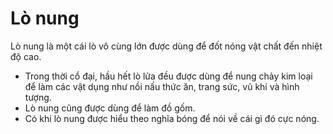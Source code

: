 # Lò nung

Lò nung là một cái lò vô cùng lớn được dùng để đốt nóng vật chất đến nhiệt độ cao.
- Trong thời cổ đại, hầu hết lò lửa đều được dùng để nung chảy kim loại để làm các vật dụng như nồi nấu thức ăn, trang sức, vũ khí và hình tượng.
- Lò nung cũng được dùng để làm đồ gốm.
- Có khi lò nung được hiểu theo nghĩa bóng để nói về cái gì đó cực nóng.


